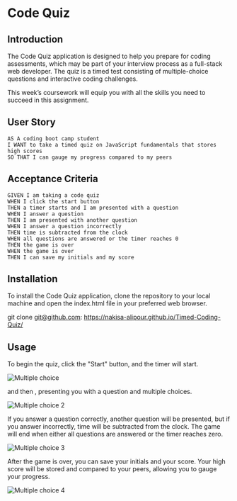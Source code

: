 # Code Quiz

## Introduction 

The Code Quiz application is designed to help you prepare for coding assessments, which may be part of your interview process as a full-stack web developer. The quiz is a timed test consisting of multiple-choice questions and interactive coding challenges.

This week’s coursework will equip you with all the skills you need to succeed in this assignment.

## User Story

```
AS A coding boot camp student
I WANT to take a timed quiz on JavaScript fundamentals that stores high scores
SO THAT I can gauge my progress compared to my peers
```

## Acceptance Criteria

```
GIVEN I am taking a code quiz
WHEN I click the start button
THEN a timer starts and I am presented with a question
WHEN I answer a question
THEN I am presented with another question
WHEN I answer a question incorrectly
THEN time is subtracted from the clock
WHEN all questions are answered or the timer reaches 0
THEN the game is over
WHEN the game is over
THEN I can save my initials and my score
```

## Installation
To install the Code Quiz application, clone the repository to your local machine and open the index.html file in your preferred web browser.

git clone git@github.com:      https://nakisa-alipour.github.io/Timed-Coding-Quiz/

## Usage
To begin the quiz, click the "Start" button, and the timer will start.

![Multiple choice](https://user-images.githubusercontent.com/124220654/225842868-907718b6-4539-45ab-9c27-b6b1bb6f2507.jpg)


and then , presenting you with a question and multiple choices.

![Multiple choice 2](https://user-images.githubusercontent.com/124220654/225842950-7acab3ad-0c74-46bb-9119-de7bdc0982c2.jpg)


If you answer a question correctly, another question will be presented, but if you answer incorrectly, time will be subtracted from the clock. The game will end when either all questions are answered or the timer reaches zero. 

![Multiple choice 3](https://user-images.githubusercontent.com/124220654/225843391-739652b5-cf3b-4249-83e5-f50f8f18c96d.jpg)


After the game is over, you can save your initials and your score. Your high score will be stored and compared to your peers, allowing you to gauge your progress.

![Multiple choice 4](https://user-images.githubusercontent.com/124220654/225844377-c6977ddd-0acc-49ac-bad8-435a1473c610.jpg)






